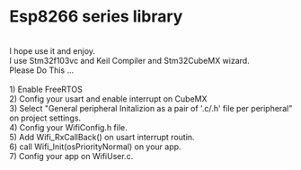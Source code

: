 # Esp8266 series library
<br />
I hope use it and enjoy.
<br />
I use Stm32f103vc and Keil Compiler and Stm32CubeMX wizard.
 <br />
Please Do This ...
<br />
<br />
1) Enable FreeRTOS  
<br />
2) Config your usart and enable interrupt on CubeMX 
<br />
3) Select "General peripheral Initalizion as a pair of '.c/.h' file per peripheral" on project settings.
<br />
4) Config your WifiConfig.h file.
<br />
5) Add Wifi_RxCallBack() on usart interrupt routin.
<br />
6) call  Wifi_Init(osPriorityNormal) on your app.
<br />
7) Config your app on WifiUser.c.
